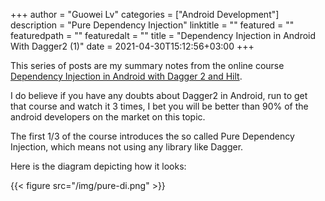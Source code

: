 +++
author = "Guowei Lv"
categories = ["Android Development"]
description = "Pure Dependency Injection"
linktitle = ""
featured = ""
featuredpath = ""
featuredalt = ""
title = "Dependency Injection in Android With Dagger2 (1)"
date = 2021-04-30T15:12:56+03:00
+++

This series of posts are my summary notes from the online course [Dependency Injection in Android with Dagger 2 and Hilt](https://www.udemy.com/course/dependency-injection-in-android-with-dagger/).

I do believe if you have any doubts about Dagger2 in Android, run to get that course and watch it 3 times, I bet you will be better than 90% of the android developers on the market on this topic.

The first 1/3 of the course introduces the so called Pure Dependency Injection, which means not using any library like Dagger.

Here is the diagram depicting how it looks:

{{< figure src="/img/pure-di.png" >}}
